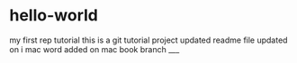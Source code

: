 # hello-world
my first rep tutorial
this is a git tutorial project
updated readme file
updated on i mac
word added on mac book branch ___